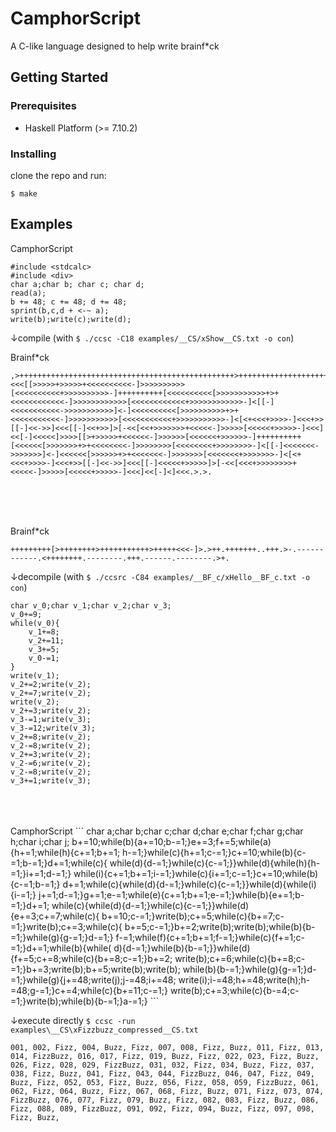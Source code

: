 # CamphorScript
A C-like language designed to help write brainf*ck

## Getting Started

### Prerequisites

- Haskell Platform (>= 7.10.2)

### Installing
clone the repo and run:
```
$ make
```


## Examples

CamphorScript
```
#include <stdcalc>
#include <div>
char a;char b; char c; char d;
read(a);
b += 48; c += 48; d += 48;
sprint(b,c,d + <-~ a);
write(b);write(c);write(d);
```

↓compile (with `$ ./ccsc -C18 examples/__CS/xShow__CS.txt -o con`)


Brainf*ck
```
,>++++++++++++++++++++++++++++++++++++++++++++++++>++++++++++++++++++++++++++++++++++++++++++++++++>++++++++++++++++++++++++++++++++++++++++++++++++<<<[[>>>>>+>>>>>+<<<<<<<<<<-]>>>>>>>>>>[<<<<<<<<<<+>>>>>>>>>>-]++++++++++[<<<<<<<<<<[>>>>>>>>>>>+>+<<<<<<<<<<<<-]>>>>>>>>>>>>[<<<<<<<<<<<<+>>>>>>>>>>>>-]<[[-]<<<<<<<<<<<->>>>>>>>>>>]<-]<<<<<<<<<<[>>>>>>>>>>+>+<<<<<<<<<<<-]>>>>>>>>>>>[<<<<<<<<<<<+>>>>>>>>>>>-]<[<+<<<+>>>>-]<<<+>>[[-]<<->>]<<<[[-]<<+>>]>[-<<[<<+>>>>>>>+<<<<<-]>>>>>[<<<<<+>>>>>-]<<<]<<[-]<<<<<]>>>>[[>+>>>>>+<<<<<<-]>>>>>>[<<<<<<+>>>>>>-]++++++++++[<<<<<<[>>>>>>>+>+<<<<<<<<-]>>>>>>>>[<<<<<<<<+>>>>>>>>-]<[[-]<<<<<<<->>>>>>>]<-]<<<<<<[>>>>>>+>+<<<<<<<-]>>>>>>>[<<<<<<<+>>>>>>>-]<[<+<<<+>>>>-]<<<+>>[[-]<<->>]<<<[[-]<<<<<+>>>>>]>[-<<[<<<+>>>>>>>>+<<<<<-]>>>>>[<<<<<+>>>>>-]<<<]<<[-]<]<<<.>.>.
```

<br>
<br>
<br>

Brainf*ck
```
+++++++++[>++++++++>+++++++++++>+++++<<<-]>.>++.+++++++..+++.>-.------------.<++++++++.--------.+++.------.--------.>+.
```

↓decompile (with `$ ./ccsrc -C84 examples/__BF_c/xHello__BF_c.txt -o con`)

```
char v_0;char v_1;char v_2;char v_3;
v_0+=9;
while(v_0){
	v_1+=8;
	v_2+=11;
	v_3+=5;
	v_0-=1;
}
write(v_1);
v_2+=2;write(v_2);
v_2+=7;write(v_2);
write(v_2);
v_2+=3;write(v_2);
v_3-=1;write(v_3);
v_3-=12;write(v_3);
v_2+=8;write(v_2);
v_2-=8;write(v_2);
v_2+=3;write(v_2);
v_2-=6;write(v_2);
v_2-=8;write(v_2);
v_3+=1;write(v_3);
```
<br>
<br>
<br>
CamphorScript
```
char a;char b;char c;char d;char e;char f;char g;char h;char i;char j;
b+=10;while(b){a+=10;b-=1;}e+=3;f+=5;while(a){h+=1;while(h){c+=1;b+=1;
h-=1;}while(c){h+=1;c-=1;}c+=10;while(b){c-=1;b-=1;}d+=1;while(c){
while(d){d-=1;}while(c){c-=1;}}while(d){while(h){h-=1;}i+=1;d-=1;}
while(i){c+=1;b+=1;i-=1;}while(c){i+=1;c-=1;}c+=10;while(b){c-=1;b-=1;}
d+=1;while(c){while(d){d-=1;}while(c){c-=1;}}while(d){while(i){i-=1;}
j+=1;d-=1;}g+=1;e-=1;while(e){c+=1;b+=1;e-=1;}while(b){e+=1;b-=1;}d+=1;
while(c){while(d){d-=1;}while(c){c-=1;}}while(d){e+=3;c+=7;while(c){
b+=10;c-=1;}write(b);c+=5;while(c){b+=7;c-=1;}write(b);c+=3;while(c){
b+=5;c-=1;}b+=2;write(b);write(b);while(b){b-=1;}while(g){g-=1;}d-=1;}
f-=1;while(f){c+=1;b+=1;f-=1;}while(c){f+=1;c-=1;}d+=1;while(b){while(
d){d-=1;}while(b){b-=1;}}while(d){f+=5;c+=8;while(c){b+=8;c-=1;}b+=2;
write(b);c+=6;while(c){b+=8;c-=1;}b+=3;write(b);b+=5;write(b);write(b);
while(b){b-=1;}while(g){g-=1;}d-=1;}while(g){j+=48;write(j);j-=48;i+=48;
write(i);i-=48;h+=48;write(h);h-=48;g-=1;}c+=4;while(c){b+=11;c-=1;}
write(b);c+=3;while(c){b-=4;c-=1;}write(b);while(b){b-=1;}a-=1;}
```

↓execute directly `$ ccsc -run examples\__CS\xFizzbuzz_compressed__CS.txt`

```
001, 002, Fizz, 004, Buzz, Fizz, 007, 008, Fizz, Buzz, 011, Fizz, 013, 014, FizzBuzz, 016, 017, Fizz, 019, Buzz, Fizz, 022, 023, Fizz, Buzz, 026, Fizz, 028, 029, FizzBuzz, 031, 032, Fizz, 034, Buzz, Fizz, 037, 038, Fizz, Buzz, 041, Fizz, 043, 044, FizzBuzz, 046, 047, Fizz, 049, Buzz, Fizz, 052, 053, Fizz, Buzz, 056, Fizz, 058, 059, FizzBuzz, 061, 062, Fizz, 064, Buzz, Fizz, 067, 068, Fizz, Buzz, 071, Fizz, 073, 074, FizzBuzz, 076, 077, Fizz, 079, Buzz, Fizz, 082, 083, Fizz, Buzz, 086, Fizz, 088, 089, FizzBuzz, 091, 092, Fizz, 094, Buzz, Fizz, 097, 098, Fizz, Buzz, 
```
